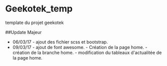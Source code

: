 # Geekotek_temp
template du projet geekotek

##Update Majeur
* 06/03/17 - ajout des fichier scss et bootstrap.
* 09/03/17 - ajout de font awesome. 
           - Création de la page home. 
           - création de la branche home.
           - modification du tableaux d'actualitée de la page home.
